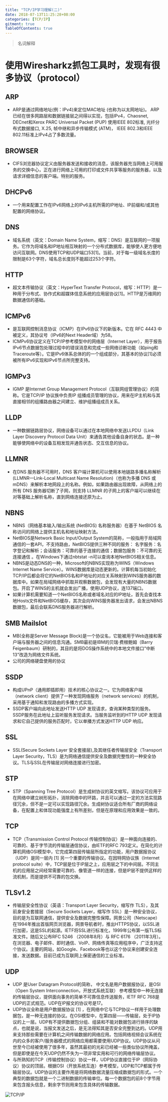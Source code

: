 ```yaml
---
title: "TCP/IP学习理解(二)"
date: 2018-07-13T11:25:28+08:00
categories: [TCP/IP]
gitment: true
TableOfContents: true
---
```

>名词解释

# 使用Wiresharkz抓包工具时，发现有很多协议（protocol）

## ARP
* ARP是通过网络地址(例：IPv4)来定位MAC地址 (也称为以太网地址)。 ARP已经在很多网路层和数据链接层之间得以实现，包括IPv4，Chaosnet, DECnet和Xerox PARC Universal Packet (PUP) 使用IEEE 802标准, 光纤分布式数据接口, X.25, 帧中继和异步传输模式 (ATM)， IEEE 802.3和IEEE 802.11标准上IPv4占了多数流量。

## BROWSER
* CIFS浏览器协议定义由服务器发送和接收的消息，该服务器充当网络上可用服务的交换中心，正在进行网络上可用的打印或文件共享等服务的服务器，以及请求详细信息的客户端。特别的服务。

## DHCPv6
* 一个用来配置工作在IPv6网络上的IPv6主机所需的IP地址、IP前缀和/或其他配置的网络协议。

## DNS
* 域名系统（英文：Domain Name System，缩写：DNS）是互联网的一项服务。它作为将域名和IP地址相互映射的一个分布式数据库，能够使人更方便地访问互联网。DNS使用TCP和UDP端口53[1]。当前，对于每一级域名长度的限制是63个字符，域名总长度则不能超过253个字符。

## HTTP
* 超文本传输协议（英文：HyperText Transfer Protocol，缩写：HTTP）是一种用于分布式、协作式和超媒体信息系统的应用层协议[1]。HTTP是万维网的数据通信的基础。

## ICMPv6
* 是互联网控制消息协议（ICMP）在IPv6协议下的新版本。它在 RFC 4443 中被定义，其协议号（IPv6的Next Header域）为58。
* ICMPv6协议定义在TCP/IP参考模型中的网络层（Internet Layer），用于报告IPv6节点数据包处理过程中的错误消息和完成一些网络诊断功能（如ping和Traceroute等）。它是IPv6体系总体的的一个组成部分，其基本的协议[1]必须被所有IPv6实现和IPv6节点所完整支持。

## IGMPv3
* IGMP 是Internet Group Management Protocol（互联网组管理协议）的简称。它是TCP/IP 协议族中负责IP 组播成员管理的协议，用来在IP主机和与其直接相邻的组播路由器之间建立、维护组播组成员关系。 

## LLDP
* 一种数据链路层协议，网络设备可以通过在本地网络中发送LLPDU（Link Layer Discovery Protocol Data Unit）来通告其他设备自身的状态。是一种能够使网络中的设备互相发现并通告状态、交互信息的协议。

## LLMNR
* 在DNS 服务器不可用时，DNS 客户端计算机可以使用本地链路多播名称解析 (LLMNR—Link-Local Multicast Name Resolution)（也称为多播 DNS 或 mDNS）来解析本地网段上的名称。例如，如果路由器出现故障，从网络上的所有 DNS 服务器切断了子网，则支持 LLMNR 的子网上的客户端可以继续在对等基础上解析名称，直到网络连接还原为止。

## NBNS
* NBNS（网络基本输入/输出系统 (NetBIOS) 名称服务器）在基于 NetBIOS 名称访问的网络上提供主机名和地址映射方法。
* NetBIOS是Network Basic Input/Output System的简称，一般指用于局域网通信的一套API，不支持路由，NetBIOS提供三种不同的服务： 名字服务：名字登记和解析；会话服务：可靠的基于连接的通信；数据包服务：不可靠的无连接通信 。在Windows下通过nbtstat -n可以查询本地NetBIOS相关信息。
* NBNS是动态DNS的一种，Microsoft的NBNS实现称为WINS（Windows Internet Name Service）。WINS数据库是动态更新的。计算机每当初始化TCP/IP后都会将它的NetBIOS名和IP地址的对应关系映射到WINS服务器的数据库中。如果在局域网络中抓取并观察数据包，会发现有大量的NBNS数据包。开启了WINS的主机就会发出广播，使用UDP协议，连137端口。
* 如果计算机需要知道一个NetBIOS名称或者域名对应的IP地址，首先会查找本地Hosts文件和NetBIOS缓存，其次会向WINS服务器发出请求，会发出NBNS数据包，最后会联系DNS服务器进行解析。

## SMB Mailslot
* MB(全称是Server Message Block)是一个协议名，它能被用于Web连接和客户端与服务器之间的信息沟通。SMB最初是IBM的贝瑞·费根鲍姆（Barry Feigenbaum）研制的，其目的是将DOS操作系统中的本地文件接口“中断13”改造为网络文件系统。
* 公司的网络硬盘使用的协议

## SSDP
* 构成UPnP（通用即插即用）技术的核心协议之一。它为网络客户端（network client）提供了一种发现网络服务（network services）的机制，采用基于通知和发现路由的多播方式实现。
* SSDP客户端向此地址发送HTTP UDP 发现请求，查询某种类型的服务。SSDP服务在此地址上监听服务发现请求。当服务监听到的HTTP UDP 发现请求和它自己提供的服务匹配时，它以单播方式发送HTTP UDP 响应。

## SSL
* SSL(Secure Sockets Layer 安全套接层),及其继任者传输层安全（Transport Layer Security，TLS）是为网络通信提供安全及数据完整性的一种安全协议。TLS与SSL在传输层对网络连接进行加密。

## STP
* STP（Spanning Tree Protocol）是生成树协议的英文缩写。该协议可应用于在网络中建立树形拓扑，消除网络中的环路，并且可以通过一定的方法实现路径冗余，但不是一定可以实现路径冗余。生成树协议适合所有厂商的网络设备，在配置上和体现功能强度上有所差别，但是在原理和应用效果是一致的。

## TCP
* TCP（Transmission Control Protocol 传输控制协议）是一种面向连接的、可靠的、基于字节流的传输层通信协议，由IETF的RFC 793定义。在简化的计算机网络OSI模型中，它完成第四层传输层所指定的功能，用户数据报协议（UDP）是同一层内 [1]  另一个重要的传输协议。在因特网协议族（Internet protocol suite）中，TCP层是位于IP层之上，应用层之下的中间层。不同主机的应用层之间经常需要可靠的、像管道一样的连接，但是IP层不提供这样的流机制，而是提供不可靠的包交换。

## TLSv1.2
* 传输层安全性协议（英语：Transport Layer Security，缩写作 TLS），及其前身安全套接层（Secure Sockets Layer，缩写作 SSL）是一种安全协议，目的是为互联网通信，提供安全及数据完整性保障。网景公司（Netscape）在1994年推出首版网页浏览器，网景导航者时，推出HTTPS协议，以SSL进行加密，这是SSL的起源。IETF将SSL进行标准化，1999年公布第一版TLS标准文件。随后又公布RFC 5246 （2008年8月）与 RFC 6176 （2011年3月）。在浏览器、电子邮件、即时通信、VoIP、网络传真等应用程序中，广泛支持这个协议。主要的网站，如Google、Facebook等也以这个协议来创建安全连接，发送数据。目前已成为互联网上保密通信的工业标准。

## UDP
* UDP 是User Datagram Protocol的简称， 中文名是用户数据报协议，是OSI（Open System Interconnection，开放式系统互联） 参考模型中一种无连接的传输层协议，提供面向事务的简单不可靠信息传送服务，IETF RFC 768是UDP的正式规范。UDP在IP报文的协议号是17。
* UDP协议全称是用户数据报协议 [1]  ，在网络中它与TCP协议一样用于处理数据包，是一种无连接的协议。在OSI模型中，在第四层——传输层，处于IP协议的上一层。UDP有不提供数据包分组、组装和不能对数据包进行排序的缺点，也就是说，当报文发送之后，是无法得知其是否安全完整到达的。UDP用来支持那些需要在计算机之间传输数据的网络应用。包括网络视频会议系统在内的众多的客户/服务器模式的网络应用都需要使用UDP协议。UDP协议从问世至今已经被使用了很多年，虽然其最初的光彩已经被一些类似协议所掩盖，但是即使是在今天UDP仍然不失为一项非常实用和可行的网络传输层协议。
* 与所熟知的TCP（传输控制协议）协议一样，UDP协议直接位于IP（网际协议）协议的顶层。根据OSI（开放系统互连）参考模型，UDP和TCP都属于传输层协议。UDP协议的主要作用是将网络数据流量压缩成数据包的形式。一个典型的数据包就是一个二进制数据的传输单位。每一个数据包的前8个字节用来包含报头信息，剩余字节则用来包含具体的传输数据。

![TCP/IP](https://user-images.githubusercontent.com/8891076/42679961-34e68d1c-86b6-11e8-99c4-cc6c7a816894.jpg)